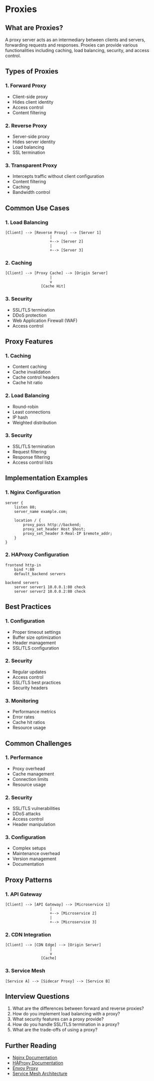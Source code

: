 # Proxies

## What are Proxies?

A proxy server acts as an intermediary between clients and servers, forwarding requests and responses. Proxies can provide various functionalities including caching, load balancing, security, and access control.

## Types of Proxies

### 1. Forward Proxy

- Client-side proxy
- Hides client identity
- Access control
- Content filtering

### 2. Reverse Proxy

- Server-side proxy
- Hides server identity
- Load balancing
- SSL termination

### 3. Transparent Proxy

- Intercepts traffic without client configuration
- Content filtering
- Caching
- Bandwidth control

## Common Use Cases

### 1. Load Balancing

```
[Client] --> [Reverse Proxy] --> [Server 1]
                    |
                    +--> [Server 2]
                    |
                    +--> [Server 3]
```

### 2. Caching

```
[Client] --> [Proxy Cache] --> [Origin Server]
                    |
                    v
                [Cache Hit]
```

### 3. Security

- SSL/TLS termination
- DDoS protection
- Web Application Firewall (WAF)
- Access control

## Proxy Features

### 1. Caching

- Content caching
- Cache invalidation
- Cache control headers
- Cache hit ratio

### 2. Load Balancing

- Round-robin
- Least connections
- IP hash
- Weighted distribution

### 3. Security

- SSL/TLS termination
- Request filtering
- Response filtering
- Access control lists

## Implementation Examples

### 1. Nginx Configuration

```nginx
server {
    listen 80;
    server_name example.com;

    location / {
        proxy_pass http://backend;
        proxy_set_header Host $host;
        proxy_set_header X-Real-IP $remote_addr;
    }
}
```

### 2. HAProxy Configuration

```haproxy
frontend http-in
    bind *:80
    default_backend servers

backend servers
    server server1 10.0.0.1:80 check
    server server2 10.0.0.2:80 check
```

## Best Practices

### 1. Configuration

- Proper timeout settings
- Buffer size optimization
- Header management
- SSL/TLS configuration

### 2. Security

- Regular updates
- Access control
- SSL/TLS best practices
- Security headers

### 3. Monitoring

- Performance metrics
- Error rates
- Cache hit ratios
- Resource usage

## Common Challenges

### 1. Performance

- Proxy overhead
- Cache management
- Connection limits
- Resource usage

### 2. Security

- SSL/TLS vulnerabilities
- DDoS attacks
- Access control
- Header manipulation

### 3. Configuration

- Complex setups
- Maintenance overhead
- Version management
- Documentation

## Proxy Patterns

### 1. API Gateway

```
[Client] --> [API Gateway] --> [Microservice 1]
                    |
                    +--> [Microservice 2]
                    |
                    +--> [Microservice 3]
```

### 2. CDN Integration

```
[Client] --> [CDN Edge] --> [Origin Server]
                    |
                    v
                [Cache]
```

### 3. Service Mesh

```
[Service A] --> [Sidecar Proxy] --> [Service B]
```

## Interview Questions

1. What are the differences between forward and reverse proxies?
2. How do you implement load balancing with a proxy?
3. What security features can a proxy provide?
4. How do you handle SSL/TLS termination in a proxy?
5. What are the trade-offs of using a proxy?

## Further Reading

- [Nginx Documentation](https://nginx.org/en/docs/)
- [HAProxy Documentation](https://www.haproxy.org/#docs)
- [Envoy Proxy](https://www.envoyproxy.io/)
- [Service Mesh Architecture](https://istio.io/latest/docs/concepts/what-is-istio/)
